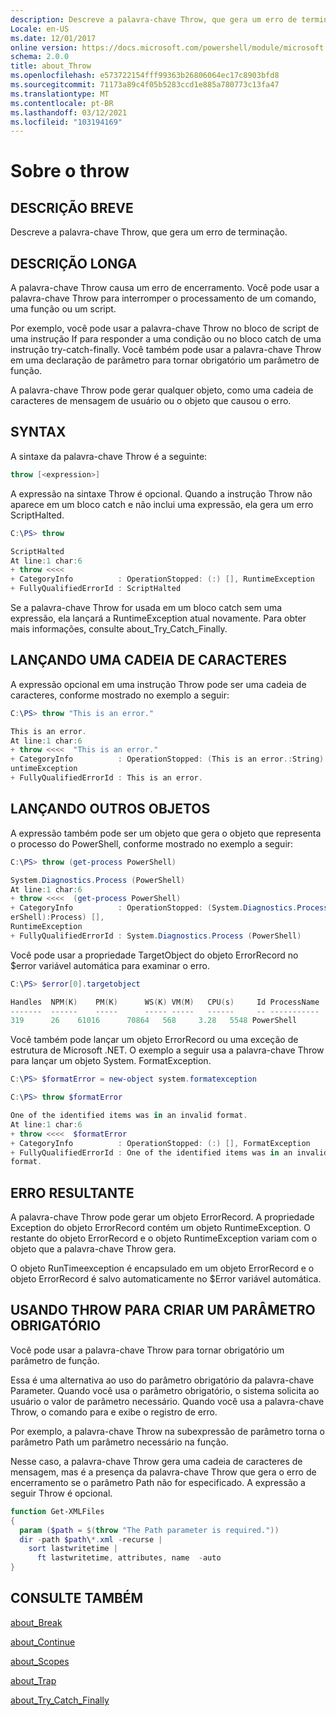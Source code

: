 ```yaml
---
description: Descreve a palavra-chave Throw, que gera um erro de terminação.
Locale: en-US
ms.date: 12/01/2017
online version: https://docs.microsoft.com/powershell/module/microsoft.powershell.core/about/about_throw?view=powershell-5.1&WT.mc_id=ps-gethelp
schema: 2.0.0
title: about_Throw
ms.openlocfilehash: e573722154fff99363b26806064ec17c8903bfd8
ms.sourcegitcommit: 71173a89c4f05b5283ccd1e885a780773c13fa47
ms.translationtype: MT
ms.contentlocale: pt-BR
ms.lasthandoff: 03/12/2021
ms.locfileid: "103194169"
---
```

# <a name="about-throw"></a>Sobre o throw

## <a name="short-description"></a>DESCRIÇÃO BREVE

Descreve a palavra-chave Throw, que gera um erro de terminação.

## <a name="long-description"></a>DESCRIÇÃO LONGA

A palavra-chave Throw causa um erro de encerramento. Você pode usar a palavra-chave Throw para interromper o processamento de um comando, uma função ou um script.

Por exemplo, você pode usar a palavra-chave Throw no bloco de script de uma instrução If para responder a uma condição ou no bloco catch de uma instrução try-catch-finally. Você também pode usar a palavra-chave Throw em uma declaração de parâmetro para tornar obrigatório um parâmetro de função.

A palavra-chave Throw pode gerar qualquer objeto, como uma cadeia de caracteres de mensagem de usuário ou o objeto que causou o erro.

## <a name="syntax"></a>SYNTAX

A sintaxe da palavra-chave Throw é a seguinte:

```powershell
throw [<expression>]
```

A expressão na sintaxe Throw é opcional. Quando a instrução Throw não aparece em um bloco catch e não inclui uma expressão, ela gera um erro ScriptHalted.

```powershell
C:\PS> throw

ScriptHalted
At line:1 char:6
+ throw <<<<
+ CategoryInfo          : OperationStopped: (:) [], RuntimeException
+ FullyQualifiedErrorId : ScriptHalted
```

Se a palavra-chave Throw for usada em um bloco catch sem uma expressão, ela lançará a RuntimeException atual novamente. Para obter mais informações, consulte about_Try_Catch_Finally.

## <a name="throwing-a-string"></a>LANÇANDO UMA CADEIA DE CARACTERES

A expressão opcional em uma instrução Throw pode ser uma cadeia de caracteres, conforme mostrado no exemplo a seguir:

```powershell
C:\PS> throw "This is an error."

This is an error.
At line:1 char:6
+ throw <<<<  "This is an error."
+ CategoryInfo          : OperationStopped: (This is an error.:String) [], R
untimeException
+ FullyQualifiedErrorId : This is an error.
```

## <a name="throwing-other-objects"></a>LANÇANDO OUTROS OBJETOS

A expressão também pode ser um objeto que gera o objeto que representa o processo do PowerShell, conforme mostrado no exemplo a seguir:

```powershell
C:\PS> throw (get-process PowerShell)

System.Diagnostics.Process (PowerShell)
At line:1 char:6
+ throw <<<<  (get-process PowerShell)
+ CategoryInfo          : OperationStopped: (System.Diagnostics.Process (Pow
erShell):Process) [],
RuntimeException
+ FullyQualifiedErrorId : System.Diagnostics.Process (PowerShell)
```

Você pode usar a propriedade TargetObject do objeto ErrorRecord no $error variável automática para examinar o erro.

```powershell
C:\PS> $error[0].targetobject

Handles  NPM(K)    PM(K)      WS(K) VM(M)   CPU(s)     Id ProcessName
-------  ------    -----      ----- -----   ------     -- -----------
319      26    61016      70864   568     3.28   5548 PowerShell
```

Você também pode lançar um objeto ErrorRecord ou uma exceção de estrutura de Microsoft .NET. O exemplo a seguir usa a palavra-chave Throw para lançar um objeto System. FormatException.

```powershell
C:\PS> $formatError = new-object system.formatexception

C:\PS> throw $formatError

One of the identified items was in an invalid format.
At line:1 char:6
+ throw <<<<  $formatError
+ CategoryInfo          : OperationStopped: (:) [], FormatException
+ FullyQualifiedErrorId : One of the identified items was in an invalid
format.
```

## <a name="resulting-error"></a>ERRO RESULTANTE

A palavra-chave Throw pode gerar um objeto ErrorRecord. A propriedade Exception do objeto ErrorRecord contém um objeto RuntimeException. O restante do objeto ErrorRecord e o objeto RuntimeException variam com o objeto que a palavra-chave Throw gera.

O objeto RunTimeexception é encapsulado em um objeto ErrorRecord e o objeto ErrorRecord é salvo automaticamente no $Error variável automática.

## <a name="using-throw-to-create-a-mandatory-parameter"></a>USANDO THROW PARA CRIAR UM PARÂMETRO OBRIGATÓRIO

Você pode usar a palavra-chave Throw para tornar obrigatório um parâmetro de função.

Essa é uma alternativa ao uso do parâmetro obrigatório da palavra-chave Parameter. Quando você usa o parâmetro obrigatório, o sistema solicita ao usuário o valor de parâmetro necessário. Quando você usa a palavra-chave Throw, o comando para e exibe o registro de erro.

Por exemplo, a palavra-chave Throw na subexpressão de parâmetro torna o parâmetro Path um parâmetro necessário na função.

Nesse caso, a palavra-chave Throw gera uma cadeia de caracteres de mensagem, mas é a presença da palavra-chave Throw que gera o erro de encerramento se o parâmetro Path não for especificado. A expressão a seguir Throw é opcional.

```powershell
function Get-XMLFiles
{
  param ($path = $(throw "The Path parameter is required."))
  dir -path $path\*.xml -recurse |
    sort lastwritetime |
      ft lastwritetime, attributes, name  -auto
}
```

## <a name="see-also"></a>CONSULTE TAMBÉM

[about_Break](about_Break.md)

[about_Continue](about_Continue.md)

[about_Scopes](about_Scopes.md)

[about_Trap](about_Trap.md)

[about_Try_Catch_Finally](about_Try_Catch_Finally.md)
